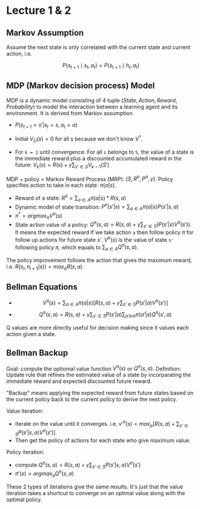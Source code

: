# Lecture 1 & 2
## Markov Assumption
Assume the next state is only correlated with the current state and current action, i.e.

$$
P(s_{t+1} \mid s_t, a_t) = P(s_{t+1} \mid h_t, a_t)
$$

## MDP (Markov decision process) Model
MDP is a dynamic model consisting of 4 tuple $(State, Action, Reward, Probability)$ to model the interaction between a learning agent and its environment. It is derived from Markov assumption. 

- $P(s_{t+1} = s' | s_t = s, a_t = a)$

- Initial $V_O(s) = 0$ for all s because we don't know $V^*$.

- For `k = 1` until convergence: For all `s` belongs to `S`, the value of a state is the immediate reward plus a discounted accumulated reward in the future: $V_k(s) = R(s) + \gamma \sum_{s' \in S} V_{k-1}(S')$


MDP + policy = Markov Reward Process (MRP): $(S, R^\pi, P^\pi, \gamma)$. Policy specifies action to take in each state: $\pi(a|s)$.
- Reward of a state: $R^\pi = \sum_{a \in A}\pi(a|s) * R(s, a)$
- Dynamic model of state transition: $P^\pi(s'|s) = \sum_{a \in A}\pi(a|s)P(s'|s, a)$
- $\pi^* = argmax_{\pi}V^\pi(s)$
- State action value of a policy: $Q^\pi(s, a) = R(s, a) + \gamma \sum_{s' \in S}(P(s'|s)  V^\pi(s'))$. It means the expected reward if we take action `a` then follow policy $\pi$ for follow up actions for future state $s'$. $V^\pi(s)$ is the value of state `s'` following policy $\pi$, which equals to $\sum_{a \in A} Q^\pi(s, a)$.

The policy improvement follows the action that gives the maximum reward, i.e. $R(s_{i}, \pi_{i+1}(s)) = max_aR(s, a)$.

## Bellman Equations
- $$V^\pi(s) = \sum_{a \in A}\pi(a|s) [R(s, a) + \gamma\sum_{s' \in S}P(s'|a)V^\pi(s')]$$
- $$Q^\pi(s, a) =  R(s, a) + \gamma\sum_{s' \in S}P(s'|a)\sum_{a' in A}\pi(a'|s)Q^\pi(s', a)$$

Q values are more directly useful for decision making since it values each action given a state.

## Bellman Backup
Goal: compute the optiomal value function $V^\pi(s)$ or $Q^\pi(s, a)$.
Definition: Update rule that refines the estimated value of a state by incorparating the immediate reward and expected discounted future reward.

"Backup" means applying the expected reward from future states based on the current policy back to the current policy to derive the next policy.

Value iteration:
- Iterate on the value until it converges. i.e. $v'^\pi(s) = max_a[R(s, a) + \sum_{s' \in S}P(s'|s, a)V^\pi(s')]$.
- Then get the policy of actions for each state who give maximum value.

Policy iteration: 
- compute $Q^\pi(s, a) = R(s, a) + \gamma\sum_{s' \in S}P(s' | s, a) V^\pi(s')$
- $\pi'(s) = arg max_aQ^\pi(s, a)$

These 2 types of iterations give the same results. It's just that the value iteration takes a shortcut to converge on an optimal value along with the optimal policy.
